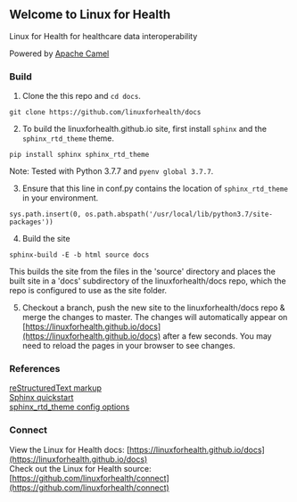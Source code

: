 ## Welcome to Linux for Health

Linux for Health for healthcare data interoperability

Powered by [Apache Camel](https://camel.apache.org/)

### Build

1. Clone the this repo and `cd docs`.
```
git clone https://github.com/linuxforhealth/docs
```

2. To build the linuxforhealth.github.io site, first install `sphinx` and the `sphinx_rtd_theme` theme.
```
pip install sphinx sphinx_rtd_theme
```
Note: Tested with Python 3.7.7 and `pyenv global 3.7.7`.

3. Ensure that this line in conf.py contains the location of `sphinx_rtd_theme` in your environment.
```
sys.path.insert(0, os.path.abspath('/usr/local/lib/python3.7/site-packages'))
```

4. Build the site
```
sphinx-build -E -b html source docs
```
This builds the site from the files in the 'source' directory and places the built site in a 'docs' subdirectory of the linuxforhealth/docs repo, which the repo is configured to use as the site folder.

5. Checkout a branch, push the new site to the linuxforhealth/docs repo & merge the changes to master.  The changes will automatically appear on [https://linuxforhealth.github.io/docs](https://linuxforhealth.github.io/docs) after a few seconds.  You may need to reload the pages in your browser to see changes.

### References

[reStructuredText markup](https://www.sphinx-doc.org/en/master/usage/restructuredtext/basics.html#rst-directives)  
[Sphinx quickstart](https://www.sphinx-doc.org/en/master/usage/quickstart.html)  
[sphinx_rtd_theme config options](https://sphinx-rtd-theme.readthedocs.io/en/latest/configuring.html)

### Connect

View the Linux for Health docs: [https://linuxforhealth.github.io/docs](https://linuxforhealth.github.io/docs)  
Check out the Linux for Health source: [https://github.com/linuxforhealth/connect](https://github.com/linuxforhealth/connect)
